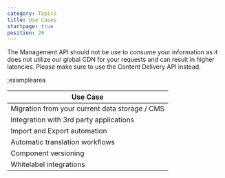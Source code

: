 ```yaml
---
category: Topics
title: Use Cases
startpage: true
position: 20
---
```


The Management API should not be use to consume your information as it does not utilize our global CDN for your requests and can result in higher latencies. Please make sure to use the Content Delivery API instead.

;examplearea
  
| Use Case |
|---------|
| Migration from your current data storage / CMS |
| Integration with 3rd party applications |
| Import and Export automation |
| Automatic translation workflows |
| Component versioning |
| Whitelabel integrations|
